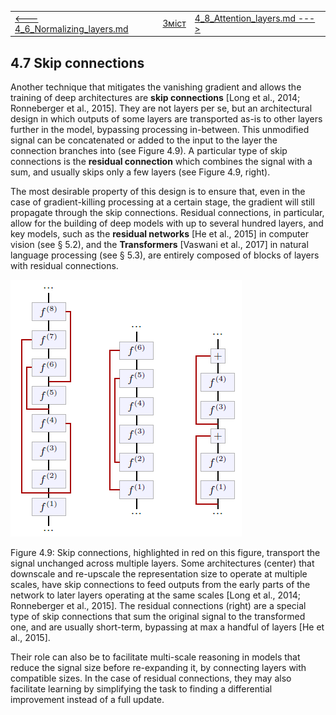 |                                                              |                    |                                                            |
| ------------------------------------------------------------ | ------------------ | ---------------------------------------------------------- |
| [<---   4_6_Normalizing_layers.md](4_6_Normalizing_layers.md) | [Зміст](README.md) | [4_8_Attention_layers.md    --->](4_8_Attention_layers.md) |

## 4.7    Skip connections

Another technique that mitigates the vanishing gradient and allows the training of deep architectures are **skip connections** [Long et al., 2014; Ronneberger et al., 2015]. They are not layers per se, but an architectural design in which outputs of some layers are transported as-is to other layers further in the model, bypassing processing in-between. This unmodified signal can be concatenated or added to the input to the layer the connection branches into (see Figure 4.9). A particular type of skip connections is the **residual connection** which combines the signal with a sum, and usually skips only a few layers (see Figure 4.9, right).

The most desirable property of this design is to ensure that, even in the case of gradient-killing processing at a certain stage, the gradient will still propagate through the skip connections. Residual connections, in particular, allow for the building of deep models with up to several hundred layers, and key models, such as the **residual networks** [He et al., 2015] in computer vision (see § 5.2), and the **Transformers** [Vaswani et al., 2017] in natural language processing (see § 5.3), are entirely composed of blocks of layers with residual connections. 

![image-20230618155116677](media1/image-20230618155116677.png)

Figure 4.9: Skip connections, highlighted in red on this figure, transport the signal unchanged across multiple layers. Some architectures (center) that downscale and re-upscale the representation size to operate at multiple scales, have skip connections to feed outputs from the early parts of the network to later layers operating at the same scales [Long et al., 2014; Ronneberger et al., 2015]. The residual connections (right) are a special type of skip connections that sum the original signal to the transformed one, and are usually short-term, bypassing at max a handful of layers [He et al., 2015].

Their role can also be to facilitate multi-scale reasoning in models that reduce the signal size before re-expanding it, by connecting layers with compatible sizes. In the case of residual connections, they may also facilitate learning by simplifying the task to finding a differential improvement instead of a full update.
